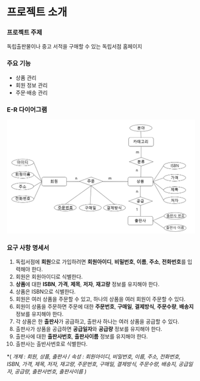 # 프로젝트 소개

### 프로젝트 주제
독립출판물이나 중고 서적을 구매할 수 있는 독립서점 홈페이지

### 주요 기능
* 상품 관리
* 회원 정보 관리
* 주문·배송 관리

### E-R 다이어그램
![E-Rdiagram](https://github.com/seu1gi/database-project/blob/main/E-R.PNG?raw=true)

### 요구 사항 명세서
1. 독립서점에 **회원**으로 가입하려면 **회원아이디**, **비밀번호**, **이름**, **주소**, **전화번호**를 입력해야 한다.
2. 회원은 회원아이디로 식별한다.
3. **상품**에 대한 **ISBN**, **가격**, **제목**, **저자**, **재고량** 정보를 유지해야 한다.
4. 상품은 ISBN으로 식별한다.
5. 회원은 여러 상품을 주문할 수 있고, 하나의 상품을 여러 회원이 주문할 수 있다.
6. 회원이 상품을 주문하면 주문에 대한 **주문번호**, **구매일**, **결제방식**, **주문수량**, **배송지** 정보를 유지해야 한다.
7. 각 상품은 한 **출판사**가 공급하고, 출판사 하나는 여러 상품을 공급할 수 있다. 
8. 출판사가 상품을 공급하면 **공급일자**와 **공급량** 정보를 유지해야 한다. 
9. 출판사에 대한 **출판사번호**, **출판사이름** 정보를 유지해야 한다.
10. 출판사는 출반사번호로 식별한다.

*( *개체 : 회원, 상품, 출판사 / 속성 : 회원아이디, 비밀번호, 이름, 주소, 전화번호, ISBN, 가격, 제목, 저자, 재고량, 주문번호, 구매일, 결제방식, 주문수량, 배송지, 공급일자, 공급량, 출판사번호, 출판사이름 )*
